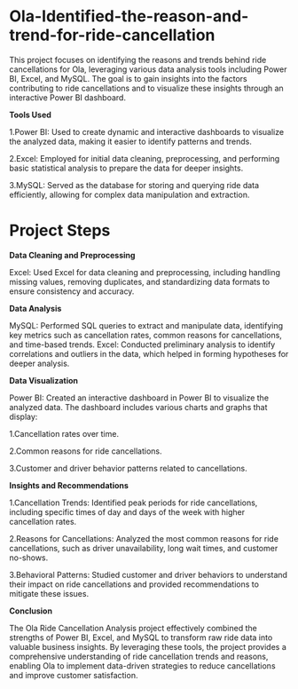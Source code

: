 # Ola-Identified-the-reason-and-trend-for-ride-cancellation
This project focuses on identifying the reasons and trends behind ride cancellations for Ola, leveraging various data analysis tools including Power BI, Excel, and MySQL. The goal is to gain insights into the factors contributing to ride cancellations and to visualize these insights through an interactive Power BI dashboard.

**Tools Used**

1.Power BI: Used to create dynamic and interactive dashboards to visualize the analyzed data, making it easier to identify patterns and trends.

2.Excel: Employed for initial data cleaning, preprocessing, and performing basic statistical analysis to prepare the data for deeper insights.

3.MySQL: Served as the database for storing and querying ride data efficiently, allowing for complex data manipulation and extraction.

# Project Steps

**Data Cleaning and Preprocessing**

Excel: Used Excel for data cleaning and preprocessing, including handling missing values, removing duplicates, and standardizing data formats to ensure consistency and accuracy.

**Data Analysis**

MySQL: Performed SQL queries to extract and manipulate data, identifying key metrics such as cancellation rates, common reasons for cancellations, and time-based trends.
Excel: Conducted preliminary analysis to identify correlations and outliers in the data, which helped in forming hypotheses for deeper analysis.


**Data Visualization**

Power BI: Created an interactive dashboard in Power BI to visualize the analyzed data. The dashboard includes various charts and graphs that display:

1.Cancellation rates over time.

2.Common reasons for ride cancellations.

3.Customer and driver behavior patterns related to cancellations.

**Insights and Recommendations**

1.Cancellation Trends: Identified peak periods for ride cancellations, including specific times of day and days of the week with higher cancellation rates.

2.Reasons for Cancellations: Analyzed the most common reasons for ride cancellations, such as driver unavailability, long wait times, and customer no-shows.

3.Behavioral Patterns: Studied customer and driver behaviors to understand their impact on ride cancellations and provided recommendations to mitigate these issues.

**Conclusion**

The Ola Ride Cancellation Analysis project effectively combined the strengths of Power BI, Excel, and MySQL to transform raw ride data into valuable business insights. By leveraging these tools, the project provides a comprehensive understanding of ride cancellation trends and reasons, enabling Ola to implement data-driven strategies to reduce cancellations and improve customer satisfaction.
